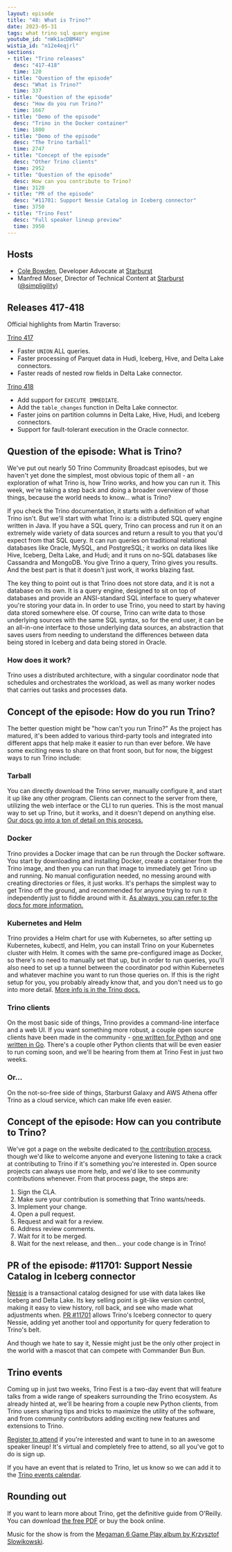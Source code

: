 ```yaml
---
layout: episode
title: "48: What is Trino?"
date: 2023-05-31
tags: what trino sql query engine
youtube_id: "nWk1acDBM4U"
wistia_id: "n12e4eqjrl"
sections:
- title: "Trino releases"
  desc: "417-418"
  time: 120
- title: "Question of the episode"
  desc: "What is Trino?"
  time: 337
- title: "Question of the episode"
  desc: "How do you run Trino?"
  time: 1667
- title: "Demo of the episode"
  desc: "Trino in the Docker container"
  time: 1800
- title: "Demo of the episode"
  desc: "The Trino tarball"
  time: 2747
- title: "Concept of the episode"
  desc: "Other Trino clients"
  time: 2952
- title: "Question of the episode"
  desc: How can you contribute to Trino?
  time: 3120
- title: "PR of the episode"
  desc: "#11701: Support Nessie Catalog in Iceberg connector"
  time: 3750
- title: "Trino Fest"
  desc: "Full speaker lineup preview"
  time: 3950
---
```


## Hosts

* [Cole Bowden](https://www.linkedin.com/in/cole-m-bowden), Developer Advocate
  at [Starburst](https://starburst.io)
* Manfred Moser, Director of Technical Content at
  [Starburst](https://starburst.io)
  ([@simpligility](https://twitter.com/simpligility))

## Releases 417-418

Official highlights from Martin Traverso:

[Trino 417](https://trino.io/docs/current/release/release-417.html)

* Faster `UNION` ALL queries.
* Faster processing of Parquet data in Hudi, Iceberg, Hive, and Delta Lake
  connectors.
* Faster reads of nested row fields in Delta Lake connector.

[Trino 418](https://trino.io/docs/current/release/release-418.html)

* Add support for `EXECUTE IMMEDIATE`.
* Add the `table_changes` function in Delta Lake connector.
* Faster joins on partition columns in Delta Lake, Hive, Hudi, and Iceberg
  connectors.
* Support for fault-tolerant execution in the Oracle connector.

## Question of the episode: What is Trino?

We've put out nearly 50 Trino Community Broadcast episodes, but we haven't yet
done the simplest, most obvious topic of them all - an exploration of what Trino
is, how Trino works, and how you can run it. This week, we're taking a step back
and doing a broader overview of those things, because the world needs to know...
what is Trino?

If you check the Trino documentation, it starts with a definition of what Trino
isn't. But we'll start with what Trino is: a distributed SQL query engine
written in Java. If you have a SQL query, Trino can process and run it on an
extremely wide variety of data sources and return a result to you that you'd
expect from that SQL query. It can run queries on traditional relational
databases like Oracle, MySQL, and PostgreSQL; it works on data likes like Hive,
Iceberg, Delta Lake, and Hudi; and it runs on no-SQL databases like Cassandra
and MongoDB. You give Trino a query, Trino gives you results. And the best part
is that it doesn't just work, it works blazing fast.

The key thing to point out is that Trino does not store data, and it is not a
database on its own. It is a query engine, designed to sit on top of databases
and provide an ANSI-standard SQL interface to query whatever you're storing your
data in. In order to use Trino, you need to start by having data stored
somewhere else. Of course, Trino can write data to those underlying
sources with the same SQL syntax, so for the end user, it can be an all-in-one
interface to those underlying data sources, an abstraction that saves users from
needing to understand the differences between data being stored in Iceberg and
data being stored in Oracle.

### How does it work?

Trino uses a distributed architecture, with a singular coordinator node that
schedules and orchestrates the workload, as well as many worker nodes that
carries out tasks and processes data.

## Concept of the episode: How do you run Trino?

The better question might be "how can't you run Trino?" As the project has
matured, it's been added to various third-party tools and integrated into
different apps that help make it easier to run than ever before. We have some
exciting news to share on that front soon, but for now, the biggest ways to run
Trino include:

### Tarball

You can directly download the Trino server, manually configure it, and start it
up like any other program. Clients can connect to the server from there,
utilizing the web interface or the CLI to run queries. This is the most manual
way to set up Trino, but it works, and it doesn't depend on anything else.
[Our docs go into a ton of detail on this process.](https://trino.io/docs/current/installation/deployment.html)

### Docker

Trino provides a Docker image that can be run through the Docker software. You
start by downloading and installing Docker, create a container from
the Trino image, and then you can run that image to immediately get Trino up
and running. No manual configuration needed, no messing around with creating
directories or files, it just works. It's perhaps the simplest way to get Trino
off the ground, and recommended for anyone trying to run it independently just
to fiddle around with it.
[As always, you can refer to the docs for more information.](https://trino.io/docs/current/installation/containers.html)

### Kubernetes and Helm

Trino provides a Helm chart for use with Kubernetes, so after setting up
Kubernetes, kubectl, and Helm, you can install Trino on your Kubernetes cluster
with Helm. It comes with the same pre-configured image as Docker, so there's no
need to manually set that up, but in order to run queries, you'll also need to
set up a tunnel between the coordinator pod within Kubernetes and whatever
machine you want to run those queries on. If this is the right setup for you,
you probably already know that, and you don't need us to go into more detail.
[More info is in the Trino docs.](https://trino.io/docs/current/installation/kubernetes.html)

### Trino clients

On the most basic side of things, Trino provides a command-line interface and a
web UI. If you want something more robust, a couple open source clients have
been made in the community -
[one written for Python](https://github.com/trinodb/trino-python-client) and
[one written in Go](https://github.com/trinodb/trino-go-client). There's a
couple other Python clients that will be even easier to run coming soon, and
we'll be hearing from them at Trino Fest in just two weeks.

### Or...

On the not-so-free side of things, Starburst Galaxy and AWS Athena offer Trino
as a cloud service, which can make life even easier.

## Concept of the episode: How can you contribute to Trino?

We've got a page on the website dedicated to
[the contribution process]({{site.url}}/development/process.html), though we'd
like to welcome anyone and everyone listening to take a crack at contributing to
Trino if it's something you're interested in. Open source projects can always
use more help, and we'd like to see community contributions whenever. From that
process page, the steps are:

1. Sign the CLA.
2. Make sure your contribution is something that Trino wants/needs.
3. Implement your change.
4. Open a pull request.
5. Request and wait for a review.
6. Address review comments.
7. Wait for it to be merged.
8. Wait for the next release, and then... your code change is in Trino!

## PR of the episode: #11701: Support Nessie Catalog in Iceberg connector

[Nessie](https://projectnessie.org/) is a transactional catalog designed for use
with data lakes like Iceberg and Delta Lake. Its key selling point is git-like
version control, making it easy to view history, roll back, and see who made
what adjustments when. [PR #11701](https://github.com/trinodb/trino/pull/11701)
allows Trino's Iceberg connector to query Nessie, adding yet another tool and
opportunity for query federation to Trino's belt.

And though we hate to say it, Nessie might just be the only other project in the
world with a mascot that can compete with Commander Bun Bun.

## Trino events

Coming up in just two weeks, Trino Fest is a two-day event that will feature
talks from a wide range of speakers surrounding the Trino ecosystem. As already
hinted at, we'll be hearing from a couple new Python clients, from Trino users
sharing tips and tricks to maximize the utility of the software, and from
community contributors adding exciting new features and extensions to Trino.

[Register to attend](https://www.starburst.io/info/trinofest/) if you're
interested and want to tune in to an awesome speaker lineup! It's virtual and
completely free to attend, so all you've got to do is sign up.

If you have an event that is related to Trino, let us know so we can add it to
the [Trino events calendar]({{site.url}}/community.html#events).

## Rounding out

If you want to learn more about Trino, get the definitive guide from
O'Reilly. You can download
[the free PDF](https://www.starburst.io/info/oreilly-trino-guide/) or
buy the book online.

Music for the show is from the [Megaman 6 Game Play album by Krzysztof
Slowikowski](https://krzysztofslowikowski.bandcamp.com/album/mega-man-6-gp).
